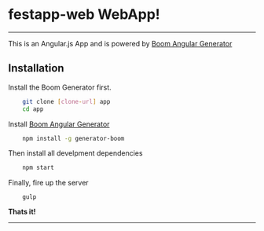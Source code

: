 festapp-web WebApp!
=====================

---------------

This is an Angular.js App and is powered by [Boom Angular Generator](https://npmjs.org/package/generator-boom)



Installation
---------

Install the Boom Generator first.

```sh
    git clone [clone-url] app
    cd app
```

Install [Boom Angular Generator](https://npmjs.org/package/generator-boom)

```sh
    npm install -g generator-boom
```

Then install all develpment dependencies

```sh
    npm start
```

Finally, fire up the server

```
    gulp
```

**Thats it!**



----------

